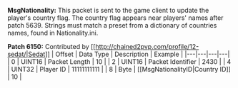 **MsgNationality:** This packet is sent to the game client to update the player's country flag. The country flag appears near players' names after patch 5639. Strings must match a preset from a dictionary of countries names, found in Nationality.ini.

**Patch 6150:** Contributed by [[http://chained2pvp.com/profile/12-sedat/|Sedat]]
| Offset | Data Type | Description | Example |
|---|---|---|---|
| 0 | UINT16 | Packet Length | 10 |
| 2 | UINT16 | Packet Identifier | 2430 |
| 4 | UINT32 | Player ID | 11111111111 |
| 8 | Byte | [[MsgNationalityID|Country ID]] | 10 |
